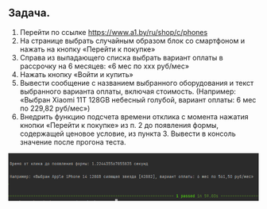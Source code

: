 ## Задача.
1.	Перейти по ссылке https://www.a1.by/ru/shop/c/phones 
2.	На странице выбрать случайным образом блок со смартфоном и нажать на кнопку «Перейти к покупке»
3.	Справа из выпадающего списка выбрать вариант оплаты в рассрочку на 6 месяцев: «6 мес по ххх руб/мес»
4.	Нажать кнопку «Войти и купить»
5.	Вывести сообщение с названием выбранного оборудования и текст выбранного варианта оплаты, включая стоимость. (Например: «Выбран Xiaomi 11T 128GB небесный голубой, вариант оплаты: 6 мес по 229,82 руб/мес»)
6.	Внедрить функцию подсчета времени отклика с момента нажатия кнопки «Перейти к покупке» из п. 2 до появления формы, содержащей ценовое условие, из пункта 3. Вывести в консоль значение после прогона теста.


![test_running](https://github.com/istrybuk/Test-task/blob/main/A1/folder_v2/program_execution.PNG?raw=true)
